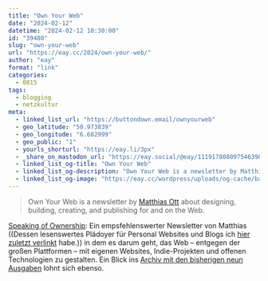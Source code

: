 ```yaml
---
title: "Own Your Web"
date: "2024-02-12"
datetime: "2024-02-12 10:30:00"
id: "39480"
slug: "own-your-web"
url: "https://eay.cc/2024/own-your-web/"
author: "eay"
format: "link"
categories:
  - 0815
tags:
  - blogging
  - netzkultur
meta:
  - linked_list_url: "https://buttondown.email/ownyourweb"
  - geo_latitude: "50.973839"
  - geo_longitude: "6.682999"
  - geo_public: "1"
  - yourls_shorturl: "https://eay.li/3px"
  - _share_on_mastodon_url: "https://eay.social/@eay/111917808097546390"
  - linked_list_og-title: "Own Your Web"
  - linked_list_og-description: "Own Your Web is a newsletter by Matthias Ott about designing, building, creating, and publishing for and on the Web. Every other week, I send out an exclusive email full of actionable insights, best practices, hacks, links, books, tools, and other high-quality insights I found or explored. Whethe..."
  - linked_list_og-image: "https://eay.cc/wordpress/uploads/og-cache/ba9213d48f214075026403562cb4b75e.webp"
---
```


> Own Your Web is a newsletter by [Matthias Ott](https://matthiasott.com/) about designing, building, creating, and publishing for and on the Web.

[Speaking of Ownership](https://eay.cc/2024/we-need-to-talk-about-digital-ownership/): Ein empsfehlenswerter Newsletter von Matthias ((Dessen lesenswertes Plädoyer für Personal Websites und Blogs ich [hier zuletzt verlinkt](https://eay.cc/2019/into-the-personal-website-verse/) habe.)) in dem es darum geht, das Web – entgegen der großen Plattformen – mit eigenen Websites, Indie-Projekten und offenen Technologien zu gestalten. Ein Blick ins [Archiv mit den bisherigen neun Ausgaben](https://buttondown.email/ownyourweb/archive/) lohnt sich ebenso.
